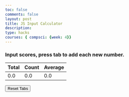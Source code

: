 ```yaml
---
toc: false
comments: false
layout: post
title: JS Input Calculator
description: 
type: hacks
courses: { compsci: {week: 4}}
---
```


<!-- Help Message -->
<h3>Input scores, press tab to add each new number.</h3>

<!-- Totals -->
<body>
    <table class="table">
        <thead>
            <tr>
                <th>Total</th>
                <th>Count</th>
                <th>Average</th>
            </tr>
        </thead>
        <tbody>
            <tr>
                <td><span id="total">0.0</span></td>
                <td> <span id="count">0.0</span></td>
                <td><span id="average">0.0</span></td>
            </tr>
        </tbody>
    </table>
</body>
<!-- Rows added using scores ID -->
<div id="scores">
    <!-- javascript generated inputs -->
</div>

<div>
    <button id="resetButton">Reset Tabs</button>
</div>


<script>

// Executes on input event and calculates totals
function calculator(event) {
    var key = event.key;
    // Check if the pressed key is the "Tab" key (key code 9) or "Enter" key (key code 13)
    if (key === "Tab" || key === "Enter") { 
        event.preventDefault(); // Prevent default behavior (tabbing to the next element)
   
        var array = document.getElementsByName('score'); // setup array of scores
        var total = 0;  // running total
        var count = 0;  // count of input elements with valid values

        for (var i = 0; i < array.length; i++) {  // iterate through array
            var value = array[i].value;
            if (parseFloat(value)) {
                var parsedValue = parseFloat(value);
                total += parsedValue;  // add to running total
                count++;
            }
        }

        // update totals
        document.getElementById('total').innerHTML = total.toFixed(2); // show two decimals
        document.getElementById('count').innerHTML = count;

        if (count > 0) {
            document.getElementById('average').innerHTML = (total / count).toFixed(2);
        } else {
            document.getElementById('average').innerHTML = "0.0";
        }

        // adds newInputLine, only if all array values satisfy parseFloat 
        if (count === document.getElementsByName('score').length) {
            newInputLine(count); // make a new input line
        }
    }
}

// Function to reset and clear tabs
function resetTabs() {
    // Clear the scores div
    var scoresDiv = document.getElementById("scores");
    scoresDiv.innerHTML = "";

    // Reset totals
    document.getElementById('total').innerHTML = "0.0";
    document.getElementById('count').innerHTML = "0.0";
    document.getElementById('average').innerHTML = "0.0";

    // Create the first input line again
    newInputLine(0);
}


// Add an event listener to the reset button
var resetButton = document.getElementById("resetButton");
resetButton.addEventListener("click", resetTabs);

// Creates a new input box
function newInputLine(index) {

    // Add a label for each score element
    var title = document.createElement('label');
    title.htmlFor = index;
    title.innerHTML = index + ". ";    
    document.getElementById("scores").appendChild(title); // add to HTML

    // Setup score element and attributes
    var score = document.createElement("input"); // input element
    score.id =  index;  // id of input element
    score.onkeydown = calculator // Each key triggers event (using function as a value)
    score.type = "number"; // Use text type to allow typing multiple characters
    score.name = "score";  // name is used to group all "score" elements (array)
    score.style.textAlign = "right";
    score.style.width = "5em";
    document.getElementById("scores").appendChild(score);  // add to HTML

    // Create and add blank line after input box
    var br = document.createElement("br");  // line break element
    document.getElementById("scores").appendChild(br); // add to HTML

    // Set focus on the new input line
    document.getElementById(index).focus();
}

// Creates 1st input box on Window load
newInputLine(0);

</script>